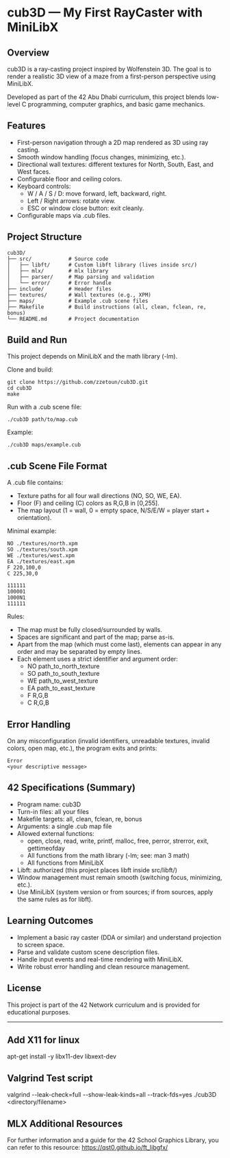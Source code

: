 # cub3D — My First RayCaster with MiniLibX

## Overview
cub3D is a ray-casting project inspired by Wolfenstein 3D. The goal is to render a realistic 3D view of a maze from a first-person perspective using MiniLibX.

Developed as part of the 42 Abu Dhabi curriculum, this project blends low-level C programming, computer graphics, and basic game mechanics.

## Features
- First-person navigation through a 2D map rendered as 3D using ray casting.
- Smooth window handling (focus changes, minimizing, etc.).
- Directional wall textures: different textures for North, South, East, and West faces.
- Configurable floor and ceiling colors.
- Keyboard controls:
  - W / A / S / D: move forward, left, backward, right.
  - Left / Right arrows: rotate view.
  - ESC or window close button: exit cleanly.
- Configurable maps via .cub files.

## Project Structure
```
cub3D/
├── src/            # Source code
│   ├── libft/      # Custom libft library (lives inside src/)
│   ├── mlx/        # mlx library
│   ├── parser/     # Map parsing and validation
│   └── error/      # Error handle
├── include/        # Header files
├── textures/       # Wall textures (e.g., XPM)
├── maps/           # Example .cub scene files
├── Makefile        # Build instructions (all, clean, fclean, re, bonus)
└── README.md       # Project documentation
```

## Build and Run
This project depends on MiniLibX and the math library (-lm).

Clone and build:
```
git clone https://github.com/zzetoun/cub3D.git
cd cub3D
make
```

Run with a .cub scene file:
```
./cub3D path/to/map.cub
```
Example:
```
./cub3D maps/example.cub
```

## .cub Scene File Format
A .cub file contains:
- Texture paths for all four wall directions (NO, SO, WE, EA).
- Floor (F) and ceiling (C) colors as R,G,B in [0,255].
- The map layout (1 = wall, 0 = empty space, N/S/E/W = player start + orientation).

Minimal example:
```
NO ./textures/north.xpm
SO ./textures/south.xpm
WE ./textures/west.xpm
EA ./textures/east.xpm
F 220,100,0
C 225,30,0

111111
100001
1000N1
111111
```

Rules:
- The map must be fully closed/surrounded by walls.
- Spaces are significant and part of the map; parse as-is.
- Apart from the map (which must come last), elements can appear in any order and may be separated by empty lines.
- Each element uses a strict identifier and argument order:
  - NO path_to_north_texture
  - SO path_to_south_texture
  - WE path_to_west_texture
  - EA path_to_east_texture
  - F R,G,B
  - C R,G,B

## Error Handling
On any misconfiguration (invalid identifiers, unreadable textures, invalid colors, open map, etc.), the program exits and prints:
```
Error
<your descriptive message>
```

## 42 Specifications (Summary)
- Program name: cub3D
- Turn-in files: all your files
- Makefile targets: all, clean, fclean, re, bonus
- Arguments: a single .cub map file
- Allowed external functions:
  - open, close, read, write, printf, malloc, free, perror, strerror, exit, gettimeofday
  - All functions from the math library (-lm; see: man 3 math)
  - All functions from MiniLibX
- Libft: authorized (this project places libft inside src/libft/)
- Window management must remain smooth (switching focus, minimizing, etc.).
- Use MiniLibX (system version or from sources; if from sources, apply the same rules as for libft).

## Learning Outcomes
- Implement a basic ray caster (DDA or similar) and understand projection to screen space.
- Parse and validate custom scene description files.
- Handle input events and real-time rendering with MiniLibX.
- Write robust error handling and clean resource management.

## License
This project is part of the 42 Network curriculum and is provided for educational purposes.

---

## Add X11 for linux

apt-get install -y libx11-dev libxext-dev

## Valgrind Test script

valgrind --leak-check=full --show-leak-kinds=all --track-fds=yes ./cub3D <directory/filename>

## MLX Additional Resources
For further information and a guide for the 42 School Graphics Library, you can refer to this resource:
https://qst0.github.io/ft_libgfx/